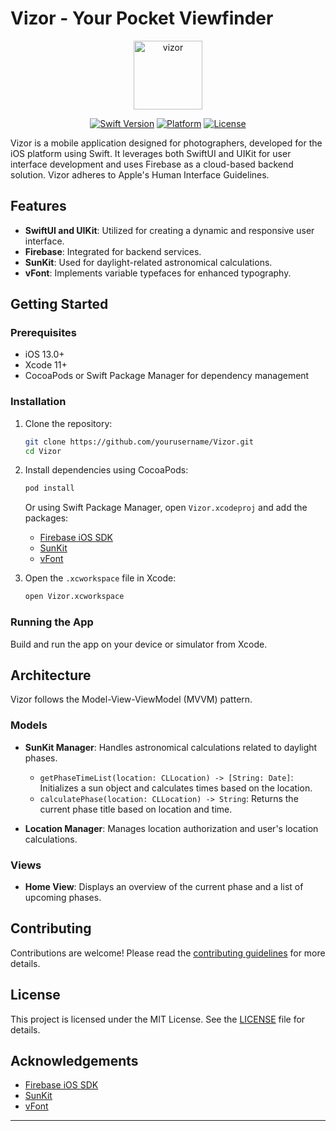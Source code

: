 # Vizor - Your Pocket Viewfinder

<div align="center">

<img height="110" alt="vizor" src="[https://user-images.githubusercontent.com/55358113/192140073-de19a887-b6e8-49b8-bba2-142df171df3e.png](https://github.com/egecam/Vizor/assets/23506587/fd5ee955-78b1-4b50-9238-0c3b5e4d818f)">


[![Swift Version](https://img.shields.io/badge/Swift-5.0-orange.svg)](https://swift.org)
[![Platform](https://img.shields.io/cocoapods/p/LFAlertController.svg?style=flat)](https://developer.apple.com/ios/)
[![License](https://img.shields.io/badge/License-MIT-blue.svg)](LICENSE)

</div>

Vizor is a mobile application designed for photographers, developed for the iOS platform using Swift. It leverages both SwiftUI and UIKit for user interface development and uses Firebase as a cloud-based backend solution. Vizor adheres to Apple's Human Interface Guidelines.

## Features

- **SwiftUI and UIKit**: Utilized for creating a dynamic and responsive user interface.
- **Firebase**: Integrated for backend services.
- **SunKit**: Used for daylight-related astronomical calculations.
- **vFont**: Implements variable typefaces for enhanced typography.

## Getting Started

### Prerequisites

- iOS 13.0+
- Xcode 11+
- CocoaPods or Swift Package Manager for dependency management

### Installation

1. Clone the repository:
    ```sh
    git clone https://github.com/yourusername/Vizor.git
    cd Vizor
    ```
2. Install dependencies using CocoaPods:
    ```sh
    pod install
    ```
    Or using Swift Package Manager, open `Vizor.xcodeproj` and add the packages:
    - [Firebase iOS SDK](https://github.com/firebase/firebase-ios-sdk)
    - [SunKit](https://github.com/Sunlitt/SunKit)
    - [vFont](https://github.com/dufflink/vfont)

3. Open the `.xcworkspace` file in Xcode:
    ```sh
    open Vizor.xcworkspace
    ```

### Running the App

Build and run the app on your device or simulator from Xcode.

## Architecture

Vizor follows the Model-View-ViewModel (MVVM) pattern.

### Models

- **SunKit Manager**: Handles astronomical calculations related to daylight phases.
  - `getPhaseTimeList(location: CLLocation) -> [String: Date]`: Initializes a sun object and calculates times based on the location.
  - `calculatePhase(location: CLLocation) -> String`: Returns the current phase title based on location and time.

- **Location Manager**: Manages location authorization and user's location calculations.

### Views

- **Home View**: Displays an overview of the current phase and a list of upcoming phases.

## Contributing

Contributions are welcome! Please read the [contributing guidelines](CONTRIBUTING.md) for more details.

## License

This project is licensed under the MIT License. See the [LICENSE](LICENSE) file for details.

## Acknowledgements

- [Firebase iOS SDK](https://github.com/firebase/firebase-ios-sdk)
- [SunKit](https://github.com/Sunlitt/SunKit)
- [vFont](https://github.com/dufflink/vfont)

---

